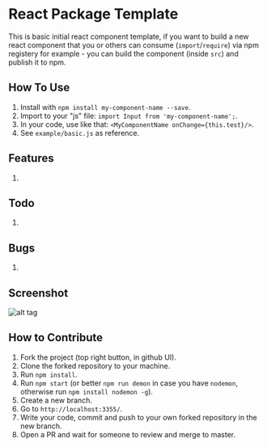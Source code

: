 # React Package Template
This is basic initial react component template, if you want to build a new react component that you or others can consume (`import`/`require`) via npm registery for example - you can build the component (inside `src`) and publish it to npm.


## How To Use
1. Install with `npm install my-component-name --save`.
2. Import to your "js" file: `import Input from 'my-component-name';`.
3. In your code, use like that: `<MyComponentName onChange={this.test}/>`.
4. See `example/basic.js` as reference.

## Features
1. 

## Todo
1. 

## Bugs
1. 

## Screenshot

![alt tag](examples/my-component-name.jpg)

## How to Contribute
1. Fork the project (top right button, in github UI).
2. Clone the forked repository to your machine.
3. Run `npm install`.
4. Run `npm start` (or better `npm run demon` in case you have `nodemon`, otherwise run `npm install nodemon -g`).
5. Create a new branch.
6. Go to `http://localhost:3355/`.
7. Write your code, commit and push to your own forked repository in the new branch.
8. Open a PR and wait for someone to review and merge to master.